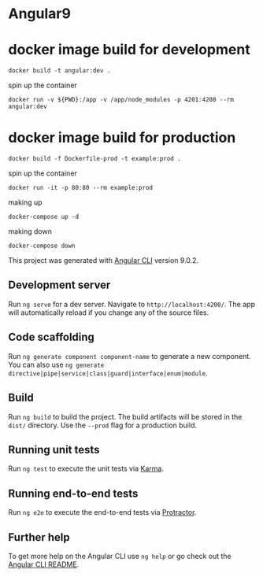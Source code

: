 # Angular9

# docker image build for development

`docker build -t angular:dev .`

spin up the container

`docker run -v ${PWD}:/app -v /app/node_modules -p 4201:4200 --rm angular:dev`

# docker image build for production

`docker build -f Dockerfile-prod -t example:prod .`

spin up the container

`docker run -it -p 80:80 --rm example:prod`

making up

`docker-compose up -d`

making down

`docker-compose down`


This project was generated with [Angular CLI](https://github.com/angular/angular-cli) version 9.0.2.

## Development server

Run `ng serve` for a dev server. Navigate to `http://localhost:4200/`. The app will automatically reload if you change any of the source files.

## Code scaffolding

Run `ng generate component component-name` to generate a new component. You can also use `ng generate directive|pipe|service|class|guard|interface|enum|module`.

## Build

Run `ng build` to build the project. The build artifacts will be stored in the `dist/` directory. Use the `--prod` flag for a production build.

## Running unit tests

Run `ng test` to execute the unit tests via [Karma](https://karma-runner.github.io).

## Running end-to-end tests

Run `ng e2e` to execute the end-to-end tests via [Protractor](http://www.protractortest.org/).

## Further help

To get more help on the Angular CLI use `ng help` or go check out the [Angular CLI README](https://github.com/angular/angular-cli/blob/master/README.md).
